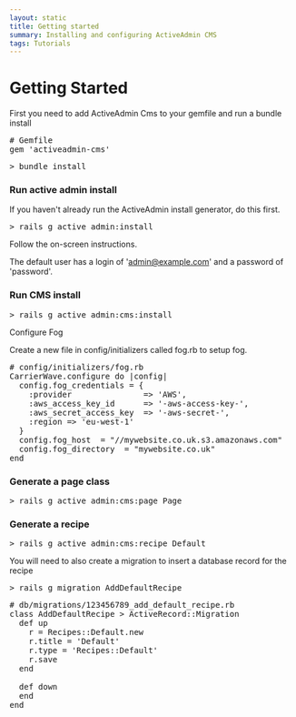 ```yaml
---
layout: static
title: Getting started
summary: Installing and configuring ActiveAdmin CMS
tags: Tutorials
---
```

# Getting Started

First you need to add ActiveAdmin Cms to your gemfile and run a bundle install

<pre class="brush: ruby; gutter: false">
# Gemfile
gem 'activeadmin-cms'
</pre>

<pre class="brush: bash; gutter: false">
> bundle install
</pre>

### Run active admin install

If you haven't already run the ActiveAdmin install generator, do this first.

<pre class="brush: bash; gutter: false">
> rails g active_admin:install
</pre>

Follow the on-screen instructions.

The default user has a login of 'admin@example.com' and a password of 'password'.

### Run CMS install

<pre class="brush: bash; gutter: false">
> rails g active_admin:cms:install
</pre>
Configure Fog

Create a new file in config/initializers called fog.rb to setup fog.

<pre class="brush: ruby; gutter: false">
# config/initializers/fog.rb
CarrierWave.configure do |config|
  config.fog_credentials = {
    :provider               => 'AWS',
    :aws_access_key_id      => '-aws-access-key-',
    :aws_secret_access_key  => '-aws-secret-',
    :region => 'eu-west-1'
  }
  config.fog_host  = "//mywebsite.co.uk.s3.amazonaws.com"
  config.fog_directory  = "mywebsite.co.uk"
end
</pre>

### Generate a page class

<pre class="brush: bash; gutter: false">
> rails g active_admin:cms:page Page
</pre>

### Generate a recipe

<pre class="brush: bash; gutter: false">
> rails g active_admin:cms:recipe Default
</pre>

You will need to also create a migration to insert a database record for the recipe

<pre class="brush: bash; gutter: false">
> rails g migration AddDefaultRecipe
</pre>

<pre class="brush: ruby; gutter: false">
# db/migrations/123456789_add_default_recipe.rb
class AddDefaultRecipe &gt; ActiveRecord::Migration
  def up
    r = Recipes::Default.new
    r.title = 'Default'
    r.type = 'Recipes::Default'
    r.save
  end

  def down
  end
end
</pre>